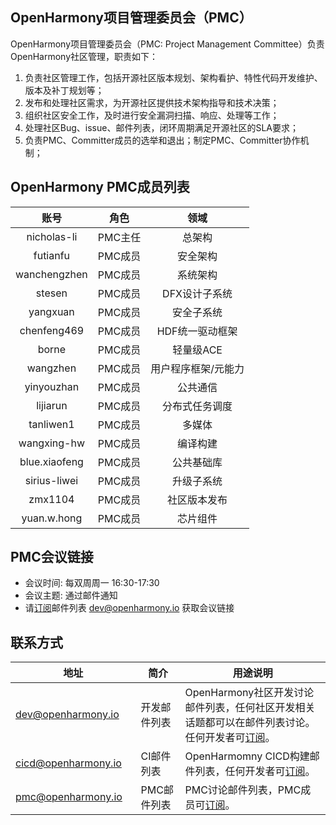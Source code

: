 ## OpenHarmony项目管理委员会（PMC）


   OpenHarmony项目管理委员会（PMC: Project Management Committee）负责OpenHarmony社区管理，职责如下：
1. 负责社区管理工作，包括开源社区版本规划、架构看护、特性代码开发维护、版本及补丁规划等；
2. 发布和处理社区需求，为开源社区提供技术架构指导和技术决策；
3. 组织社区安全工作，及时进行安全漏洞扫描、响应、处理等工作；
4. 处理社区Bug、issue、邮件列表，闭环周期满足开源社区的SLA要求；
5. 负责PMC、Committer成员的选举和退出；制定PMC、Committer协作机制；


## OpenHarmony PMC成员列表
| 账号   | 角色 | 领域 |
| :----: | :----: | :----: |
| nicholas-li | PMC主任 | 总架构 |
| futianfu | PMC成员 |	安全架构 |
| wanchengzhen | PMC成员 | 系统架构 |
| stesen | PMC成员 | DFX设计子系统 |
| yangxuan | PMC成员 | 安全子系统 |
| chenfeng469 | PMC成员 | HDF统一驱动框架 |
| borne | PMC成员 |	轻量级ACE |
| wangzhen | PMC成员 | 用户程序框架/元能力 |
| yinyouzhan | PMC成员 | 公共通信 |
| lijiarun | PMC成员 | 分布式任务调度 |
| tanliwen1 | PMC成员 |	多媒体 |
| wangxing-hw | PMC成员 | 编译构建 |
| blue.xiaofeng | PMC成员 |	公共基础库 |
| sirius-liwei | PMC成员 | 升级子系统 |
| zmx1104 | PMC成员 | 社区版本发布 |
| yuan.w.hong | PMC成员 | 芯片组件 |


## PMC会议链接
- 会议时间: 每双周周一 16:30-17:30
- 会议主题: 通过邮件通知
- 请[订阅](https://lists.openatom.io/postorius/lists/cicd.openharmony.io)邮件列表 dev@openharmony.io 获取会议链接

## 联系方式

| 地址                                 | 简介        | 用途说明                                                         |
| ---------------------------------------|---------- | ------------------------------------------------------------ |
| dev@openharmony.io  <img width=120/>| 开发邮件列表 <img width=100/> | OpenHarmony社区开发讨论邮件列表，任何社区开发相关话题都可以在邮件列表讨论。任何开发者可[订阅](https://lists.openatom.io/postorius/lists/dev.openharmony.io)。<img width=200/>|
| cicd@openharmony.io <img width=120/> | CI邮件列表  <img width=100/>| OpenHarmomny CICD构建邮件列表，任何开发者可[订阅](https://lists.openatom.io/postorius/lists/cicd.openharmony.io)。<img width=200/>|
| pmc@openharmony.io  <img width=120/>| PMC邮件列表  <img width=100/>| PMC讨论邮件列表，PMC成员可[订阅](https://lists.openatom.io/postorius/lists/pmc.openharmony.io/)。<img width=200/>|

